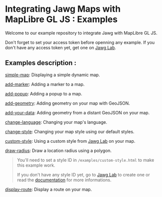 # Integrating Jawg Maps with MapLibre GL JS : Examples

Welcome to our example repository to integrate Jawg with MapLibre GL JS.

Don't forget to set your access token before openning any example.
If you don't have any access token yet, get one on [Jawg Lab](https://jawg.io/lab).

## Examples description :

[simple-map](./examples/simple-map.html): Displaying a simple dynamic map.

[add-marker](./examples/add-marker.html): Adding a marker to a map.

[add-popup](./examples/add-popup.html): Adding a popup to a map.

[add-geometry](./examples/add-geometry.html): Adding geometry on your map with GeoJSON.

[add-your-data](./examples/add-your-data.html): Adding geometry from a distant GeoJSON on your map.

[change-language](./examples/change-language.html): Changing your map's language.

[change-style](./examples/change-style.html): Changing your map style using our default styles.

[custom-style](./examples/custom-style.html): Using a custom style from [Jawg Lab](https://jawg.io/lab) on your map.

[draw-radius](./examples/draw-radius.html): Draw a location radius using a polygon.


> You'll need to set a style ID in `/examples/custom-style.html` to make this example work.
>
> If you don't have any style ID yet, go to [Jawg Lab](https://jawg.io/lab/styles) to create one or read the [documentation](https://jawg.io/docs/maps#get-custom-style-id) for more informations.

[display-route](./examples/display-route.html): Display a route on your map.
